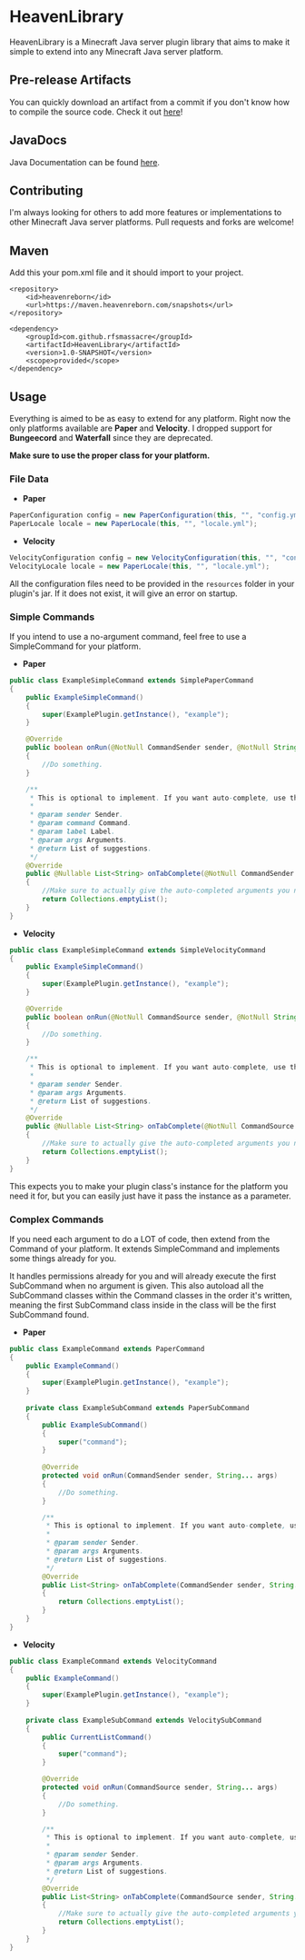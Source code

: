 # HeavenLibrary
HeavenLibrary is a Minecraft Java server plugin library that aims to make it simple to extend into any Minecraft Java server platform.

## Pre-release Artifacts
You can quickly download an artifact from a commit if you don't know how to compile the source code. Check it out [here](https://github.com/RFSMassacre/HeavenLibrary/actions/workflows/maven-publish.yml?query=branch%3Amaster+is%3Asuccess)!

## JavaDocs
Java Documentation can be found [here](https://maven.heavenreborn.com/javadoc/snapshots/com/github/rfsmassacre/HeavenLibrary/1.0-SNAPSHOT).

## Contributing
I'm always looking for others to add more features or implementations to other Minecraft Java server platforms. Pull requests and forks are welcome!

## Maven
Add this your pom.xml file and it should import to your project.
```POM
<repository>
    <id>heavenreborn</id>
    <url>https://maven.heavenreborn.com/snapshots</url>
</repository>

<dependency>
    <groupId>com.github.rfsmassacre</groupId>
    <artifactId>HeavenLibrary</artifactId>
    <version>1.0-SNAPSHOT</version>
    <scope>provided</scope>
</dependency>
```

## Usage
Everything is aimed to be as easy to extend for any platform. Right now the only platforms available are **Paper** and **Velocity**. I dropped support for **Bungeecord** and **Waterfall** since they are deprecated.

**Make sure to use the proper class for your platform.**

### File Data
- **Paper**
```Java
PaperConfiguration config = new PaperConfiguration(this, "", "config.yml");
PaperLocale locale = new PaperLocale(this, "", "locale.yml");
```
- **Velocity**
```Java
VelocityConfiguration config = new VelocityConfiguration(this, "", "config.yml");
VelocityLocale locale = new PaperLocale(this, "", "locale.yml");
```
All the configuration files need to be provided in the `resources` folder in your plugin's jar. If it does not exist, it will give an error on startup.

### Simple Commands
If you intend to use a no-argument command, feel free to use a SimpleCommand for your platform.
- **Paper**
```Java
public class ExampleSimpleCommand extends SimplePaperCommand
{
    public ExampleSimpleCommand()
    {
        super(ExamplePlugin.getInstance(), "example");
    }

    @Override
    public boolean onRun(@NotNull CommandSender sender, @NotNull String... args)
    {
        //Do something.
    }

    /**
     * This is optional to implement. If you want auto-complete, use this 
     * 
     * @param sender Sender.
     * @param command Command.
     * @param label Label.
     * @param args Arguments.
     * @return List of suggestions.
     */
    @Override
    public @Nullable List<String> onTabComplete(@NotNull CommandSender sender, @NotNull Command command, @NotNull String label, @NotNull String... args)
    {
        //Make sure to actually give the auto-completed arguments you need.
        return Collections.emptyList();
    }
}
```
- **Velocity**

```Java
public class ExampleSimpleCommand extends SimpleVelocityCommand
{
    public ExampleSimpleCommand()
    {
        super(ExamplePlugin.getInstance(), "example");
    }

    @Override
    public boolean onRun(@NotNull CommandSource sender, @NotNull String... args)
    {
        //Do something.
    }

    /**
     * This is optional to implement. If you want auto-complete, use this 
     *
     * @param sender Sender.
     * @param args Arguments.
     * @return List of suggestions.
     */
    @Override
    public @Nullable List<String> onTabComplete(@NotNull CommandSource sender, @NotNull String... args)
    {
        //Make sure to actually give the auto-completed arguments you need.
        return Collections.emptyList();
    }
}
```
This expects you to make your plugin class's instance for the platform you need it for, but you can easily just have it pass the instance as a parameter.

### Complex Commands
If you need each argument to do a LOT of code, then extend from the Command of your platform. It extends SimpleCommand and implements some things already for you.

It handles permissions already for you and will already execute the first SubCommand when no argument is given.
This also autoload all the SubCommand classes within the Command classes in the order it's written, meaning the first SubCommand class inside in the class will be the first SubCommand found.
- **Paper**
```Java
public class ExampleCommand extends PaperCommand
{
    public ExampleCommand()
    {
        super(ExamplePlugin.getInstance(), "example");
    }
    
    private class ExampleSubCommand extends PaperSubCommand
    {
        public ExampleSubCommand()
        {
            super("command");
        }
        
        @Override
        protected void onRun(CommandSender sender, String... args)
        {
            //Do something.
        }

        /**
         * This is optional to implement. If you want auto-complete, use this 
         *
         * @param sender Sender.
         * @param args Arguments.
         * @return List of suggestions.
         */
        @Override
        public List<String> onTabComplete(CommandSender sender, String... args)
        {
            return Collections.emptyList();
        }
    }
}
```
- **Velocity**
```Java
public class ExampleCommand extends VelocityCommand
{
    public ExampleCommand()
    {
        super(ExamplePlugin.getInstance(), "example");
    }
    
    private class ExampleSubCommand extends VelocitySubCommand
    {
        public CurrentListCommand()
        {
            super("command");
        }

        @Override
        protected void onRun(CommandSource sender, String... args)
        {
            //Do something.
        }

        /**
         * This is optional to implement. If you want auto-complete, use this 
         *
         * @param sender Sender.
         * @param args Arguments.
         * @return List of suggestions.
         */
        @Override
        public List<String> onTabComplete(CommandSource sender, String... args)
        {
            //Make sure to actually give the auto-completed arguments you need.
            return Collections.emptyList();
        }
    }
}
```